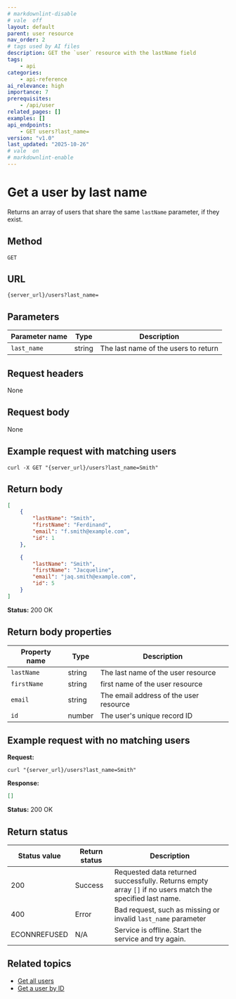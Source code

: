 ```yaml
---
# markdownlint-disable
# vale  off
layout: default
parent: user resource
nav_order: 2
# tags used by AI files
description: GET the `user` resource with the lastName field
tags:
    - api
categories:
    - api-reference
ai_relevance: high
importance: 7
prerequisites: 
    - /api/user
related_pages: []
examples: []
api_endpoints: 
    - GET users?last_name=
version: "v1.0"
last_updated: "2025-10-26"
# vale  on
# markdownlint-enable
---
```


# Get a user by last name

Returns an array of users that share the same `lastName` parameter, if they exist.

## Method

`GET`

## URL

```shell
{server_url}/users?last_name=
```

## Parameters

| Parameter name | Type | Description |
| -------------- | ------ | ------------ |
| `last_name` | string | The last name of the users to return |

## Request headers

None

## Request body

None

## Example request with matching users

```shell
curl -X GET "{server_url}/users?last_name=Smith"
```

## Return body

```json
[
    {
        "lastName": "Smith",
        "firstName": "Ferdinand",
        "email": "f.smith@example.com",
        "id": 1
    },

    {
        "lastName": "Smith",
        "firstName": "Jacqueline",
        "email": "jaq.smith@example.com",
        "id": 5
    }
]
```

**Status:** 200 OK

## Return body properties

| Property name | Type | Description |
| ------------- | ----------- | ----------- |
| `lastName` | string | The last name of the user resource |
| `firstName` | string | first name of the user resource |
| `email` | string | The email address of the user resource|
| `id` | number | The user's unique record ID |

## Example request with no matching users

**Request:**

```shell
curl "{server_url}/users?last_name=Smith"
```

**Response:**

```json
[]
```

**Status:** 200 OK

## Return status

| Status value | Return status | Description |
| ------------- | ----------- | ----------- |
| 200 | Success | Requested data returned successfully. Returns empty array `[]` if no users match the specified last name.  |
| 400 | Error | Bad request, such as missing or invalid `last_name` parameter |
| ECONNREFUSED | N/A | Service is offline. Start the service and try again. |

## Related topics

- [Get all users](users-get-all-users.md)
- [Get a user by ID](users-get-user-by-id)
